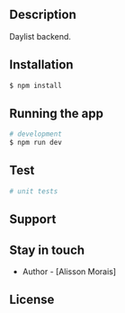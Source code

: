 
## Description

Daylist backend.

## Installation

```bash
$ npm install

```

## Running the app

```bash
# development
$ npm run dev

```

## Test

```bash
# unit tests

```

## Support

## Stay in touch

- Author - [Alisson Morais]

## License

